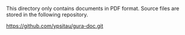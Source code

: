 This directory only contains documents in PDF format.
Source files are stored in the following repository.

https://github.com/ypsitau/gura-doc.git
